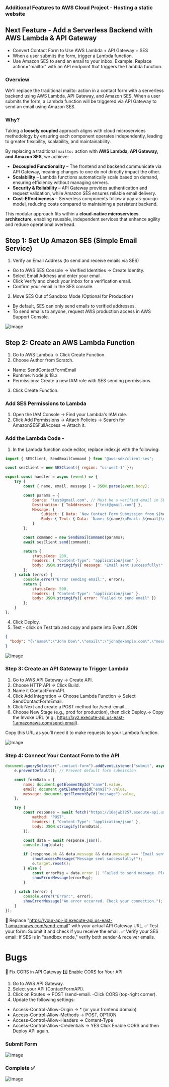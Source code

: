 ### Additional Features to AWS Cloud Project - Hosting a static website
## Next Feature - Add a Serverless Backend with AWS Lambda & API Gateway
- Convert Contact Form to Use AWS Lambda + API Gateway + SES
- When a user submits the form, trigger a Lambda function.
- Use Amazon SES to send an email to your inbox.
Example: Replace action="mailto:" with an API endpoint that triggers the Lambda function.

### Overview
We'll replace the traditional mailto: action in a contact form with a serverless backend using AWS Lambda, API Gateway, and Amazon SES. When a user submits the form, a Lambda function will be triggered via API Gateway to send an email using Amazon SES.
### Why?  

Taking a **loosely coupled** approach aligns with cloud microservices methodology by ensuring each component operates independently, leading to greater flexibility, scalability, and maintainability.  

By replacing a traditional `mailto:` action with **AWS Lambda, API Gateway, and Amazon SES**, we achieve:  

- **Decoupled Functionality** – The frontend and backend communicate via API Gateway, meaning changes to one do not directly impact the other.  
- **Scalability** – Lambda functions automatically scale based on demand, ensuring efficiency without managing servers.  
- **Security & Reliability** – API Gateway provides authentication and request validation, while Amazon SES ensures reliable email delivery.  
- **Cost-Effectiveness** – Serverless components follow a pay-as-you-go model, reducing costs compared to maintaining a persistent backend.  

This modular approach fits within a **cloud-native microservices architecture**, enabling reusable, independent services that enhance agility and reduce operational overhead.

## Step 1: Set Up Amazon SES (Simple Email Service)
1. Verify an Email Address (to send and receive emails via SES)

- Go to AWS SES Console → Verified Identities → Create Identity.
- Select Email Address and enter your email.
- Click Verify and check your inbox for a verification email.
- Confirm your email in the SES console.
2. Move SES Out of Sandbox Mode (Optional for Production)

- By default, SES can only send emails to verified addresses.
- To send emails to anyone, request AWS production access in AWS Support Console.

![Image](https://github.com/user-attachments/assets/59349c0d-793d-4cb8-ac0b-526b99d1ec6e)

## Step 2: Create an AWS Lambda Function
1. Go to AWS Lambda → Click Create Function.
2. Choose Author from Scratch.
- Name: SendContactFormEmail
- Runtime: Node.js 18.x
- Permissions: Create a new IAM role with SES sending permissions.
3. Click Create Function.
### Add SES Permissions to Lambda
1. Open the IAM Console → Find your Lambda's IAM role.
2. Click Add Permissions → Attach Policies → Search for AmazonSESFullAccess → Attach it.
### Add the Lambda Code -
1. In the Lambda function code editor, replace index.js with the following:
```js
import { SESClient, SendEmailCommand } from "@aws-sdk/client-ses";

const sesClient = new SESClient({ region: "us-west-1" }); 

export const handler = async (event) => {
    try {
        const { name, email, message } = JSON.parse(event.body);

        const params = {
            Source: "test@gmail.com", // Must be a verified email in SES
            Destination: { ToAddresses: ["test@gmail.com"] },
            Message: {
                Subject: { Data: `New Contact Form Submission from ${name}` },
                Body: { Text: { Data: `Name: ${name}\nEmail: ${email}\nMessage: ${message}` } }
            }
        };

        const command = new SendEmailCommand(params);
        await sesClient.send(command);

        return {
            statusCode: 200,
            headers: { "Content-Type": "application/json" },
            body: JSON.stringify({ message: "Email sent successfully!" })
        };
    } catch (error) {
        console.error("Error sending email:", error);
        return {
            statusCode: 500,
            headers: { "Content-Type": "application/json" },
            body: JSON.stringify({ error: "Failed to send email" })
        };
    }
};
```
4. Click Deploy.
5. Test - click on Test tab and copy and paste into Event JSON
```json
{
  "body": "{\"name\":\"John Doe\",\"email\":\"john@example.com\",\"message\":\"Hello!\"}"
}
```
![Image](https://github.com/user-attachments/assets/db9d25fd-7dd2-4124-ba78-c14428031971)

### Step 3: Create an API Gateway to Trigger Lambda
1. Go to AWS API Gateway → Create API.
2. Choose HTTP API → Click Build.
3. Name it ContactFormAPI.
4. Click Add Integration → Choose Lambda Function → Select SendContactFormEmail.
5. Click Next and create a POST method for /send-email.
6. Choose New Stage (e.g., prod for production), then click Deploy.→ Copy the Invoke URL (e.g., https://xyz.execute-api.us-east-1.amazonaws.com/send-email).

Copy this URL as you’ll need it to make requests to your Lambda function.

![Image](https://github.com/user-attachments/assets/28b4a7f8-36a4-4b79-897f-a15f9244e6cf)

### Step 4: Connect Your Contact Form to the API
```js
document.querySelector(".contact-form").addEventListener("submit", async (e) => {
    e.preventDefault(); // Prevent default form submission

    const formData = {
        name: document.getElementById("name").value,
        email: document.getElementById("email").value,
        message: document.getElementById("message").value,
    };

    try {
        const response = await fetch("https://16ejwbl257.execute-api.us-west-1.amazonaws.com/prod/send-email", {
            method: "POST",
            headers: { "Content-Type": "application/json" },
            body: JSON.stringify(formData),
        });

        const data = await response.json();
        console.log(data); 

        if (response.ok && data.message && data.message === "Email sent successfully!") {
            showSuccessMessage("Message sent successfully!");
            e.target.reset();
        } else {
            const errorMsg = data.error || "Failed to send message. Please try again.";
            showErrorMessage(errorMsg);
        }
        
    } catch (error) {
        console.error("Error:", error);
        showErrorMessage("An error occurred. Check your connection.");
    }
});
```
🔹 Replace "https://your-api-id.execute-api.us-east-1.amazonaws.com/send-email" with your actual API Gateway URL.
✅ Test your form: Submit it and check if you receive the email.
✅ Verify your SES email: If SES is in "sandbox mode," verify both sender & receiver emails.

# Bugs
🔧 Fix CORS in API Gateway
1️⃣ Enable CORS for Your API
1. Go to AWS API Gateway.
2. Select your API (ContactFormAPI).
3. Click on Routes → POST /send-email.
-Click CORS (top-right corner).
4. Update the following settings:
- Access-Control-Allow-Origin → * (or your frontend domain)
- Access-Control-Allow-Methods → POST, OPTION
- Access-Control-Allow-Headers → Content-Type
- Access-Control-Allow-Credentials → YES
Click Enable CORS and then Deploy API again.
### Submit Form
![Image](https://github.com/user-attachments/assets/ceac2e10-263d-4787-ba48-2488dfe7fcad)

### Complete ✅
![Image](https://github.com/user-attachments/assets/4ccf1855-9806-4fcd-a16f-1948280f3dd2)